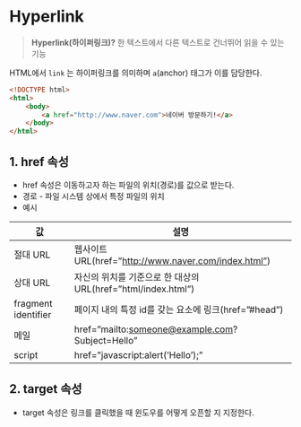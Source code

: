 # Hyperlink

> **Hyperlink(하이퍼링크)?** 한 텍스트에서 다른 텍스트로 건너뛰어 읽을 수 있는 기능
> 

HTML에서 `link` 는 하이퍼링크를 의미하며 `a`(anchor) 태그가 이를 담당한다. 

```html
<!DOCTYPE html>
<html>
	<body>
		<a href="http://www.naver.com">네이버 방문하기!</a>
	</body>
</html>
```

## 1. href 속성

- href 속성은 이동하고자 하는 파일의 위치(경로)를 값으로 받는다.
- 경로 - 파일 시스템 상에서 특정 파일의 위치
- 예시

| 값 | 설명 |
| --- | --- |
| 절대 URL | 웹사이트 URL(href=”http://www.naver.com/index.html”) |
| 상대 URL | 자신의 위치를 기준으로 한 대상의 URL(href=”html/index.html”) |
| fragment identifier | 페이지 내의 특정 id를 갖는 요소에 링크(href=”#head”) |
| 메일 | href=”mailto:someone@example.com?Subject=Hello” |
| script | href=”javascript:alert(’Hello’);” |

## 2. target 속성

- target 속성은 링크를 클릭했을 때 윈도우를 어떻게 오픈할 지 지정한다.